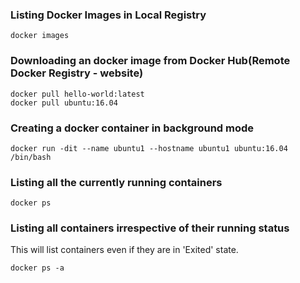 ### Listing Docker Images in Local Registry
```
docker images
```

### Downloading an docker image from Docker Hub(Remote Docker Registry - website)
```
docker pull hello-world:latest
docker pull ubuntu:16.04
```

### Creating a docker container in background mode
```
docker run -dit --name ubuntu1 --hostname ubuntu1 ubuntu:16.04 /bin/bash
```

### Listing all the currently running containers
```
docker ps
```

### Listing all containers irrespective of their running status
This will list containers even if they are in 'Exited' state.
```
docker ps -a
```

